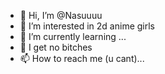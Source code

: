 - 👋 Hi, I’m @Nasuuuu
- 👀 I’m interested in 2d anime girls
- 🌱 I’m currently learning ...
- 💞️ I get no bitches 
- 📫 How to reach me (u cant)...

<!---
Nasuuuu/Nasuuuu is a ✨ special ✨ repository because its `README.md` (this file) appears on your GitHub profile.
You can click the Preview link to take a look at your changes.
--->
